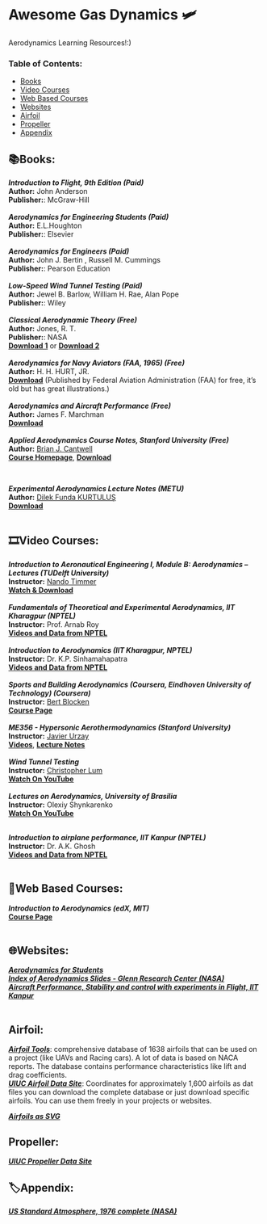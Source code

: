 # Awesome Gas Dynamics :small_airplane:	
Aerodynamics Learning Resources!:)

### **Table of Contents:**
* [Books](#booksbooks)
* [Video Courses](#film_stripvideo-courses)
* [Web Based Courses](#open_bookweb-based-courses--)
* [Websites](#globe_with_meridianswebsites)
* [Airfoil](#airfoil)
* [Propeller](#propeller)
* [Appendix](#labelappendix)


## :books:Books:
***Introduction to Flight, 9th Edition (Paid)*** <br />
**Author:** John Anderson <br />
**Publisher:**: McGraw-Hill <br />
 <br />
***Aerodynamics for Engineering Students (Paid)*** <br />
**Author:** E.L.Houghton <br />
**Publisher:**: Elsevier <br />
 <br />
***Aerodynamics for Engineers (Paid)*** <br />
**Author:** John J. Bertin , Russell M. Cummings  <br />
**Publisher:**: Pearson Education <br />
 <br />
 ***Low-Speed Wind Tunnel Testing (Paid)*** <br />
**Author:** Jewel B. Barlow, William H. Rae, Alan Pope <br />
**Publisher:**: Wiley <br />
<br />
***Classical Aerodynamic Theory (Free)*** <br />
**Author:** Jones, R. T. <br />
**Publisher:**: NASA <br />
[**Download 1**](https://ntrs.nasa.gov/api/citations/19800006774/downloads/19800006774.pdf) or [**Download 2**](https://stanford.edu/~cantwell/AA200_Course_Material/AA200_References/Jones_Classical_Aerodynamic_Theory.pdf)  <br />
<br />
***Aerodynamics for Navy Aviators (FAA, 1965) (Free)*** <br />
**Author:** H. H. HURT, JR. <br />
[**Download**](https://www.faa.gov/sites/faa.gov/files/regulations_policies/handbooks_manuals/aviation/00-80T-80.pdf) (Published by Federal Aviation Administration (FAA) for free, it’s old but has great illustrations.)<br />
<br />
***Aerodynamics and Aircraft Performance (Free)*** <br />
**Author:** James F. Marchman <br />
[**Download**](https://eng.libretexts.org/Bookshelves/Aerospace_Engineering/Aerodynamics_and_Aircraft_Performance_(Marchman))  <br />
 <br />
***Applied Aerodynamics Course Notes, Stanford University (Free)*** <br />
**Author:** [Brian J. Cantwell](https://stanford.edu/~cantwell/) <br />
[**Course Homepage**](https://stanford.edu/~cantwell/AA200_Course_Material/), [**Download**](https://stanford.edu/~cantwell/AA200_Course_Material/AA200_Course_Notes/)  <br />

 <br />
 
***Experimental Aerodynamics Lecture Notes (METU)*** <br />
**Author:** [Dilek Funda KURTULUŞ](https://avesis.metu.edu.tr/kurtulus) <br />
[**Download**](https://ocw.metu.edu.tr/course/view.php?id=66)  <br />
 <br />


## :film_strip:Video Courses: 

***Introduction to Aeronautical Engineering I, Module B: Aerodynamics – Lectures (TUDelft University)*** <br />
**Instructor:** [Nando Timmer](https://online-learning.tudelft.nl/instructors/nando-timmer/) <br />
[**Watch & Download**](https://ocw.tudelft.nl/courses/introduction-aeronautical-engineering/subjects/module-b-aerodynamics/) <br />
 <br />
***Fundamentals of Theoretical and Experimental Aerodynamics, IIT Kharagpur (NPTEL)*** <br />
**Instructor:** Prof. Arnab Roy <br />
[**Videos and Data from NPTEL**](https://nptel.ac.in/courses/101105088)  <br />
 <br />
***Introduction to Aerodynamics (IIT Kharagpur, NPTEL)*** <br />
**Instructor:** Dr. K.P. Sinhamahapatra <br />
[**Videos and Data from NPTEL**](https://nptel.ac.in/courses/101105059)  <br />
 <br />
***Sports and Building Aerodynamics (Coursera, Eindhoven University of Technology) (Coursera)*** <br />
**Instructor:** [Bert Blocken](https://www.tue.nl/en/research/researchers/bert-blocken/) <br />
[**Course Page**](https://www.coursera.org/learn/sports-building-aerodynamics)  <br />
 <br />
***ME356 - Hypersonic Aerothermodynamics (Stanford University)*** <br />
**Instructor:** [Javier Urzay](https://web.stanford.edu/~jurzay/) <br />
[**Videos**](https://youtube.com/playlist?list=PL04kBjbWQWOPYBfbw2zqnMbWHNjU3MDYB), [**Lecture Notes**](http://www.stanford.edu/~jurzay/ME356_files/ME356_Urzay_Instructor_Notes.pdf)  <br />
 <br />
***Wind Tunnel Testing*** <br />
**Instructor:** [Christopher Lum](http://faculty.washington.edu/lum/EducationalVideos.htm) <br />
[**Watch On YouTube**](https://youtube.com/playlist?list=PLxdnSsBqCrrEbjML0UneRVLn8YDoxql-i)  <br />
 <br />
***Lectures on Aerodynamics, University of Brasilia*** <br />
**Instructor:** Olexiy Shynkarenko <br />
[**Watch On YouTube**](https://youtube.com/playlist?list=PLhwqhcexBHpUfIlq-6XxDw3xEEN3-KN3V)  <br />
 <br />

***Introduction to airplane performance, IIT Kanpur (NPTEL)*** <br />
**Instructor:** Dr. A.K. Ghosh <br />
[**Videos and Data from NPTEL**](https://nptel.ac.in/courses/101104061) <br />
 <br />

## :open_book:Web Based Courses:  <br />

***Introduction to Aerodynamics (edX, MIT)***  <br />
[**Course Page**](https://www.edx.org/course/introduction-to-aerodynamics-2)  <br />
 <br />
## :globe_with_meridians:Websites:

[***Aerodynamics for Students***](http://www.aerodynamics4students.com/)  <br />
[***Index of Aerodynamics Slides - Glenn Research Center (NASA)***](https://www.grc.nasa.gov/www/k-12/airplane/short.html)  <br />
[***Aircraft Performance, Stability and control with experiments in Flight, IIT Kanpur***](https://nptel.ac.in/courses/101104007)  <br />
 <br />
 
## Airfoil:
[***Airfoil Tools***](http://airfoiltools.com/): 
comprehensive database of 1638 airfoils that can be used on a project (like UAVs and Racing cars). A lot of data is based on NACA reports. The database contains performance characteristics like lift and drag coefficients. <br />
[***UIUC Airfoil Data Site***](https://m-selig.ae.illinois.edu/ads/coord_database.html):
Coordinates for approximately 1,600 airfoils as dat files you can download the complete database or just download specific airfoils. You can use them freely in your projects or websites.

[***Airfoils as SVG***](https://m-selig.ae.illinois.edu/ads/frink/airfoils.svg)

## Propeller:
[***UIUC Propeller Data Site***](https://m-selig.ae.illinois.edu/props/propDB.html) 

## :label:Appendix:
[***US Standard Atmosphere, 1976 complete (NASA)***](https://www.ngdc.noaa.gov/stp/space-weather/online-publications/miscellaneous/us-standard-atmosphere-1976/us-standard-atmosphere_st76-1562_noaa.pdf)  <br />
